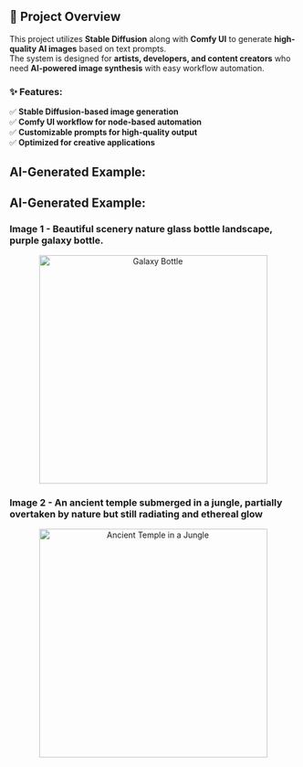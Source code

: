## 📌 Project Overview
This project utilizes **Stable Diffusion** along with **Comfy UI** to generate **high-quality AI images** based on text prompts.  
The system is designed for **artists, developers, and content creators** who need **AI-powered image synthesis** with easy workflow automation.

### ✨ Features:
✅ **Stable Diffusion-based image generation**  
✅ **Comfy UI workflow for node-based automation**  
✅ **Customizable prompts for high-quality output**  
✅ **Optimized for creative applications**  

## AI-Generated Example:

## AI-Generated Example:

### Image 1 - Beautiful scenery nature glass bottle landscape, purple galaxy bottle.

<p align="center">
  <img src="https://github.com/user-attachments/assets/cc319453-7a88-4ac2-ad37-3d88c82d31cb" alt="Galaxy Bottle" width="400"/>
</p>

### Image 2 - An ancient temple submerged in a jungle, partially overtaken by nature but still radiating and ethereal glow

<p align="center">
  <img src="https://github.com/user-attachments/assets/4ac08add-2271-4504-b37c-5cacb0f104c0" alt="Ancient Temple in a Jungle" width="400"/>
</p>
